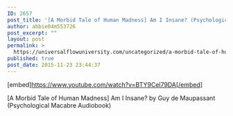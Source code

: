 ```yaml
---
ID: 2657
post_title: '[A Morbid Tale of Human Madness] Am I Insane? (Psychological Macabre Audiobook)'
author: abbie04m553726
post_excerpt: ""
layout: post
permalink: >
  https://universalflowuniversity.com/uncategorized/a-morbid-tale-of-human-madness-am-i-insane-psychological-macabre-audiobook/
published: true
post_date: 2015-11-23 23:44:37
---
```

[embed]https://www.youtube.com/watch?v=BTY9Cel79DA[/embed]<br>
<p>[A Morbid Tale of Human Madness] Am I Insane? by Guy de Maupassant (Psychological Macabre Audiobook)</p>